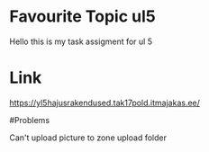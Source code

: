 # Favourite Topic ul5

Hello this is my task assigment for ul 5

# Link

https://yl5hajusrakendused.tak17pold.itmajakas.ee/

#Problems

Can't upload picture to zone upload folder